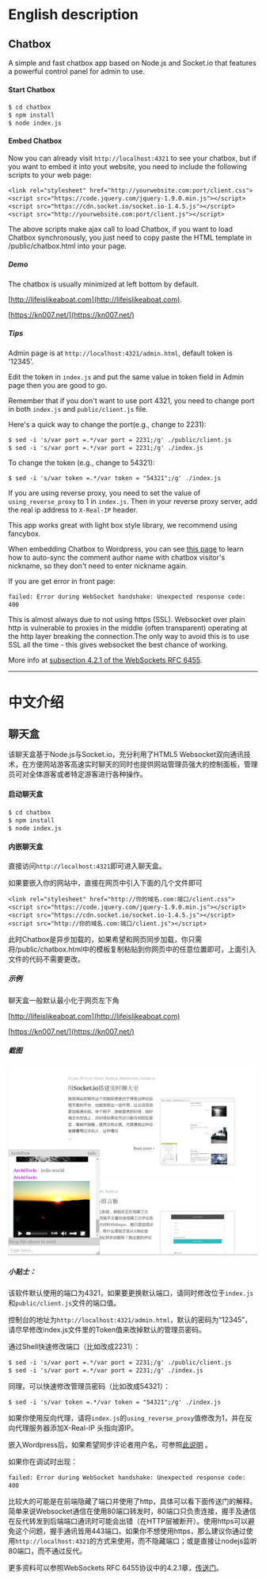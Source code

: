 # English description

## Chatbox

A simple and fast chatbox app based on Node.js and Socket.io that features a powerful control panel for admin to use.


#### Start Chatbox

```
$ cd chatbox
$ npm install
$ node index.js
```

#### Embed Chatbox

Now you can already visit `http://localhost:4321` to see your chatbox, but if you want to embed it into yout website, you need to include the following scripts to your web page:

```
<link rel="stylesheet" href="http://yourwebsite.com:port/client.css">
<script src="https://code.jquery.com/jquery-1.9.0.min.js"></script>
<script src="https://cdn.socket.io/socket.io-1.4.5.js"></script>
<script src="http://yourwebsite.com:port/client.js"></script>
```

The above scripts make ajax call to load Chatbox, if you want to load Chatbox synchronously, you just need to copy paste the HTML template in /public/chatbox.html into your page.


##### Demo

The chatbox is usually minimized at left bottom by default.

[http://lifeislikeaboat.com](http://lifeislikeaboat.com). 

[https://kn007.net/](https://kn007.net/)


##### Tips

Admin page is at `http://localhost:4321/admin.html`, default token is '12345'. 

Edit the token in `index.js` and put the same value in token field in Admin page then you are good to go. 

Remember that if you don't want to use port 4321, you need to change port in both `index.js` and `public/client.js` file.

Here's a quick way to change the port(e.g., change to 2231):
```
$ sed -i 's/var port =.*/var port = 2231;/g' ./public/client.js
$ sed -i 's/var port =.*/var port = 2231;/g' ./index.js
```

To change the token (e.g., change to 54321):
```
$ sed -i 's/var token =.*/var token = "54321";/g' ./index.js
```

If you are using reverse proxy, you need to set the value of `using_reverse_proxy` to 1 in `index.js`. Then in your reverse proxy server, add the real ip address to `X-Real-IP` header.

This app works great with light box style library, we recommend using fancybox. 

When embedding Chatbox to Wordpress, you can see [this page](/wordpress/README.md) to learn how to auto-sync the comment author name with chatbox visitor's nickname, so they don't need to enter nickname again.

If you are get error in front page:
```
failed: Error during WebSocket handshake: Unexpected response code: 400
```
This is almost always due to not using https (SSL). Websocket over plain http is vulnerable to proxies in the middle (often transparent) operating at the http layer breaking the connection.The only way to avoid this is to use SSL all the time - this gives websocket the best chance of working.


More info at [subsection 4.2.1 of the WebSockets RFC 6455](http://tools.ietf.org/html/rfc6455#section-4.2.1).



-----------------------------------------------------------
# 中文介绍



## 聊天盒

该聊天盒基于Node.js与Socket.io，充分利用了HTML5 Websocket双向通讯技术，在方便网站游客高速实时聊天的同时也提供网站管理员强大的控制面板，管理员可对全体游客或者特定游客进行各种操作。


#### 启动聊天盒

```
$ cd chatbox
$ npm install
$ node index.js
```

#### 内嵌聊天盒

直接访问`http://localhost:4321`即可进入聊天盒。

如果要嵌入你的网站中，直接在网页中引入下面的几个文件即可
    
```
<link rel="stylesheet" href="http://你的域名.com:端口/client.css">
<script src="https://code.jquery.com/jquery-1.9.0.min.js"></script>
<script src="https://cdn.socket.io/socket.io-1.4.5.js"></script>
<script src="http://你的域名.com:端口/client.js"></script>
```

此时Chatbox是异步加载的，如果希望和网页同步加载，你只需将/public/chatbox.html中的模板复制粘贴到你网页中的任意位置即可，上面引入文件的代码不需要更改。

##### 示例

聊天盒一般默认最小化于网页左下角

[http://lifeislikeaboat.com](http://lifeislikeaboat.com) 

[https://kn007.net/](https://kn007.net/)


##### 截图

![screenshot](/screenshots/Screenshot.png?raw=true "Screenshot")

##### 小贴士：

该软件默认使用的端口为4321，如果要更换默认端口，请同时修改位于`index.js`和`public/client.js`文件的端口值。


控制台的地址为`http://localhost:4321/admin.html`，默认的密码为“12345”，请尽早修改index.js文件里的Token值来改掉默认的管理员密码。


通过Shell快速修改端口（比如改成2231）：
```
$ sed -i 's/var port =.*/var port = 2231;/g' ./public/client.js
$ sed -i 's/var port =.*/var port = 2231;/g' ./index.js
```

同理，可以快速修改管理员密码（比如改成54321）：
```
$ sed -i 's/var token =.*/var token = "54321";/g' ./index.js
```

如果你使用反向代理，请将`index.js`的`using_reverse_proxy`值修改为1，并在反向代理服务器添加X-Real-IP 头指向源IP。


嵌入Wordpress后，如果希望同步评论者用户名，可参照[此说明](/wordpress/README.md) 。

如果你在调试时出现：
```
failed: Error during WebSocket handshake: Unexpected response code: 400
```
比较大的可能是在前端隐藏了端口并使用了http，具体可以看下面传送门的解释。简单来说Websocket通信在使用80端口转发时，80端口只负责连接，握手及通信在反代转发到后端端口通讯时可能会出错（在HTTP层被断开）。使用https可以避免这个问题，握手通讯皆用443端口。如果你不想使用https，那么建议你通过使用`http://localhost:4321`的方式来使用，而不隐藏端口；或是直接让nodejs监听80端口，而不通过反代。

更多资料可以参照WebSockets RFC 6455协议中的4.2.1章，[传送门](http://tools.ietf.org/html/rfc6455#section-4.2.1)。

